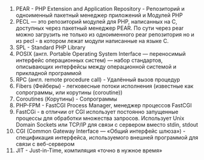 1. PEAR - PHP Extension and Application Repository - Репозиторий и одноименный пакетный менеджер приложений и Модулей PHP 
2. PECL — это репозиторий модулей для PHP, написанных на C, доступных через пакетный менеджер PEAR. По сути через pear можно загрузить не только из одноименного pear репозитория но и из pecl - в котором лежат модули написанные на языке C.
3. SPL - Standard PHP Library 
4. POSIX (англ. Portable Operating System Interface — переносимый интерфейс операционных систем) — набор стандартов, описывающих интерфейсы между операционной системой и прикладной программой
5. RPC (англ. remote procedure call) - Удалённый вызов процедур
6. Fibers (Фейберы) - легковесные потоки исполнения (известные как сопрограммы, или корутины (coroutine))
7. Coroutines (Корутины) - Сопрограммы
8. PHP-FPM - FastCGI Process Manager, менеджер процессов FastCGI
9. FastCGi - в отличии от CGI использует постоянно запущенные процессы для обработки множества запросов. Использует Unix Domain Sockets или TCP/IP для связи с сервером вместо stdin, stdout
9. CGI (Common Gateway Interface — «Общий интерфейс шлюза») - спецификация интерфейса, используемого внешней программой для связи с веб-сервером
10. JIT - Just-in-Time, компиляция «точно в нужное время» 

